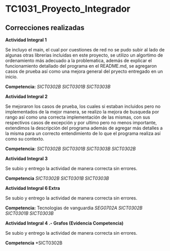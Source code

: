 # TC1031_Proyecto_Integrador #

## Correcciones realizadas ##

**Actividad Integral 1**

Se incluyo el main, el cual por cuestiones de red no se pudo subir al lado de algunas otras librerias incluidas en este proyecto, se utilizo un algortimo de ordenamiento más adecuado a la problematica, además de explicar el funcionamiento detallado del programa en el README.md, se agregaron casos de prueba así como una mejora general del pryecto entregado en un inicio.

**Competencia:** *SICT0302B SICT0301B SICT0303B* 


**Actividad Integral 2**

Se mejoraron los casos de prueba, los cuales si estaban incluidos pero no implementados de la mejor manera, se realizo la mejora de busqueda por rango así como una correcta implementación de las mismas, con sus respectivos casos de excepción y por ultimo pero no menos importante, extendimos la descripción del programa además de agregar más detalles a la misma para un correcto entendimiento de lo que el programa realiza así como su contexto.


**Competencia:** *SICT0302B SICT0301B SICT0303B SICT0302B* 


**Actividad Integral 3**

Se subio y entrego la actividad de manera correcta sin errores.

**Competencia**  *SICT0302B SICT0301B SICT0303B* 


**Actividad Integral 6 Extra**


Se subio y entrego la actividad de manera correcta sin errores.

**Competencia:** Tecnologias de vanguardia *SEG0702A SICT0302B SICT0301B SICT0303B* 

**Actividad Integral 4 .- Grafos (Evidencia Competencia)**

Se subio y entrego la actividad de manera correcta sin errores.

**Competencia**  *SICT0302B

